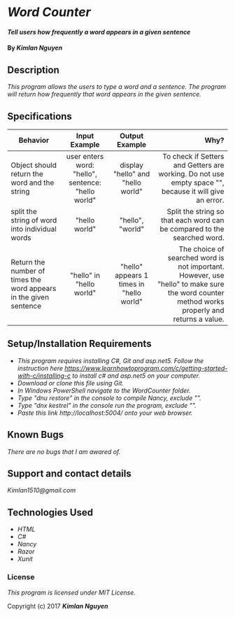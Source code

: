 # _Word Counter_

#### _Tell users how frequently a word appears in a given sentence_

#### By _**Kimlan Nguyen**_

## Description

_This program allows the users to type a word and a sentence. The program will return how frequently that word appears in the given sentence._

## Specifications

 | Behavior   |Input Example   | Output Example      | Why?|
 |----------------       |:----------:    |:------------:        |---------:|
 |Object should return the word and the string    |  user enters word: "hello", sentence: "hello world"             | display "hello" and "hello world"     | To check if Setters and Getters are working. Do not use empty space "", because it will give an error.|
 |split the string of word into individual words  | "hello world"| "hello", "world"   |Split the string so that each word can be compared to the searched word. |
 |Return the number of times the word appears in the given sentence | "hello" in "hello world"             | "hello" appears 1 times in "hello world"                |The choice of searched word is not important. However, use "hello" to make sure the word counter method works properly and returns a value. |




## Setup/Installation Requirements
* _This program requires installing C#, Git and asp.net5. Follow the instruction here https://www.learnhowtoprogram.com/c/getting-started-with-c/installing-c to install c# and asp.net5 on your computer._
* _Download or clone this file using Git._
* _In Windows PowerShell navigate to the WordCounter folder._
* _Type "dnu restore" in the console to compile Nancy, exclude ""._
* _Type "dnx kestrel" in the console run the program, exclude ""._
* _Paste this link http://localhost:5004/ onto your web browser._

## Known Bugs

_There are no bugs that I am awared of._

## Support and contact details

_Kimlan1510@gmail.com_

## Technologies Used

* _HTML_
* _C#_
* _Nancy_
* _Razor_
* _Xunit_


### License

*This program is licensed under MIT License.*

Copyright (c) 2017 **_Kimlan Nguyen_**
